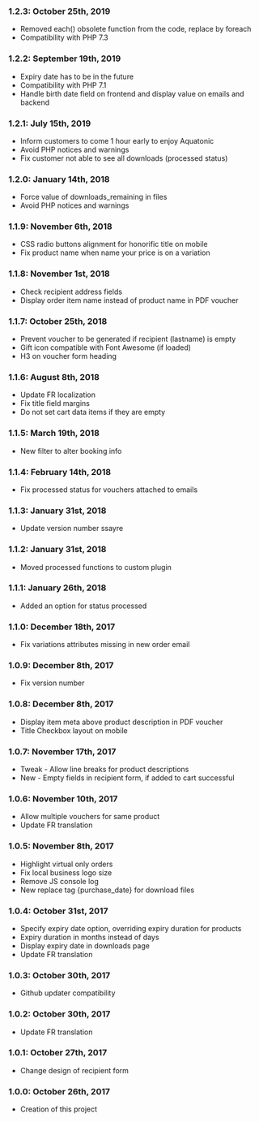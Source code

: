 ### 1.2.3: October 25th, 2019
* Removed each() obsolete function from the code, replace by foreach
* Compatibility with PHP 7.3

### 1.2.2: September 19th, 2019
* Expiry date has to be in the future
* Compatibility with PHP 7.1
* Handle birth date field on frontend and display value on emails and backend

### 1.2.1: July 15th, 2019
* Inform customers to come 1 hour early to enjoy Aquatonic
* Avoid PHP notices and warnings
* Fix customer not able to see all downloads (processed status)

### 1.2.0: January 14th, 2018
* Force value of downloads_remaining in files
* Avoid PHP notices and warnings

### 1.1.9: November 6th, 2018
* CSS radio buttons alignment for honorific title on mobile
* Fix product name when name your price is on a variation

### 1.1.8: November 1st, 2018
* Check recipient address fields
* Display order item name instead of product name in PDF voucher

### 1.1.7: October 25th, 2018
* Prevent voucher to be generated if recipient (lastname) is empty
* Gift icon compatible with Font Awesome (if loaded)
* H3 on voucher form heading

### 1.1.6: August 8th, 2018
* Update FR localization
* Fix title field margins
* Do not set cart data items if they are empty

### 1.1.5: March 19th, 2018
* New filter to alter booking info

### 1.1.4: February 14th, 2018
* Fix processed status for vouchers attached to emails 

### 1.1.3: January 31st, 2018
* Update version number
ssayre
### 1.1.2: January 31st, 2018
* Moved processed functions to custom plugin

### 1.1.1: January 26th, 2018
* Added an option for status processed

### 1.1.0: December 18th, 2017
* Fix variations attributes missing in new order email

### 1.0.9: December 8th, 2017
* Fix version number

### 1.0.8: December 8th, 2017
* Display item meta above product description in PDF voucher
* Title Checkbox layout on mobile

### 1.0.7: November 17th, 2017
* Tweak - Allow line breaks for product descriptions
* New - Empty fields in recipient form, if added to cart successful

### 1.0.6: November 10th, 2017
* Allow multiple vouchers for same product
* Update FR translation

### 1.0.5: November 8th, 2017
* Highlight virtual only orders
* Fix local business logo size 
* Remove JS console log
* New replace tag {purchase_date} for download files

### 1.0.4: October 31st, 2017
* Specify expiry date option, overriding expiry duration for products
* Expiry duration in months instead of days
* Display expiry date in downloads page
* Update FR translation

### 1.0.3: October 30th, 2017
* Github updater compatibility

### 1.0.2: October 30th, 2017
* Update FR translation

### 1.0.1: October 27th, 2017
* Change design of recipient form

### 1.0.0: October 26th, 2017
* Creation of this project